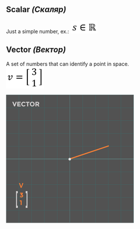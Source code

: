 
## Scalar _(Скаляр)_
Just a simple number, ex.:
![Formula](/Formulas/f1.png)




## Vector _(Вектор)_
A set of numbers that can identify a point in space.   
![Formula](/Formulas/f2.png)   
  
![Vector](/Images/vector.png)


